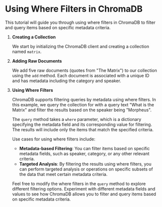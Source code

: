 # Using Where Filters in ChromaDB

This tutorial will guide you through using where filters in ChromaDB to filter and query items based on specific metadata criteria.

1. **Creating a Collection**

    We start by initializing the ChromaDB client and creating a collection named `matrix`.

2. **Adding Raw Documents**

    We add five raw documents (quotes from "The Matrix") to our collection using the `add` method. Each document is associated with a unique ID and has metadata including the category and speaker.

3. **Using Where Filters**

    ChromaDB supports filtering queries by metadata using where filters. In this example, we query the collection for with a query text "What is the Matrix" and filter the results based on the speaker being "Morpheus".

    The `query` method takes a `where` parameter, which is a dictionary specifying the metadata field and its corresponding value for filtering. The results will include only the items that match the specified criteria.

    Use cases for using where filters include:

    - **Metadata-based Filtering**: You can filter items based on specific metadata fields, such as speaker, category, or any other relevant criteria.
    - **Targeted Analysis**: By filtering the results using where filters, you can perform targeted analysis or operations on specific subsets of the data that meet certain metadata criteria.

    Feel free to modify the where filters in the `query` method to explore different filtering options. Experiment with different metadata fields and values to see how ChromaDB allows you to filter and query items based on specific metadata criteria.